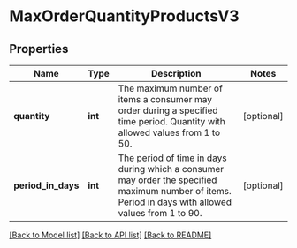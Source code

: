 # MaxOrderQuantityProductsV3

## Properties
Name | Type | Description | Notes
------------ | ------------- | ------------- | -------------
**quantity** | **int** | The maximum number of items a consumer may order during a specified time period. Quantity with allowed values from 1 to 50. | [optional] 
**period_in_days** | **int** | The period of time in days during which a consumer may order the specified maximum number of items. Period in days with allowed values from 1 to 90. | [optional] 

[[Back to Model list]](../../README.md#documentation-for-models) [[Back to API list]](../../README.md#documentation-for-api-endpoints) [[Back to README]](../../README.md)

